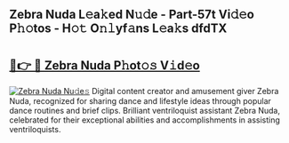 ## Zebra Nuda L𝚎a𝚔ed N𝚞𝚍e - Part-57t Vi𝚍𝚎o P𝚑𝚘tos - H𝚘𝚝 O𝚗𝚕yf𝚊ns L𝚎a𝚔s dfdTX

# <h2><a href="http://kf8nra1.oniu.top/?m=Zebra+Nuda">🔗👉 🔴 Zebra Nuda P𝚑ot𝚘𝚜 V𝚒d𝚎o</a></h2>

[![Zebra Nuda Nu𝚍e𝚜](https://i.imgur.com/0qMVB7G.gif)](http://kf8nra1.oniu.top/?m=Zebra+Nuda)
Digital content creator and amusement giver Zebra Nuda, recognized for sharing dance and lifestyle ideas through popular dance routines and brief clips. Brilliant ventriloquist assistant Zebra Nuda, celebrated for their exceptional abilities and accomplishments in assisting ventriloquists.  
